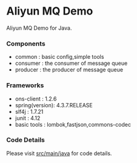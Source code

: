 Aliyun MQ Demo
========================================
Aliyun MQ Demo for Java.


### Components

* common : basic config,simple tools
* consumer : the consumer of message queue
* producer : the producer of message queue

### Frameworks

* ons-client : 1.2.6
* spring(version): 4.3.7.RELEASE
* slf4j : 1.7.21
* junit : 4.12
* basic tools : lombok,fastjson,commons-codec

### Code Details

Please visit [src/main/java](https://github.com/RuzzZZ/aliyun_mq_demo) for code details.
